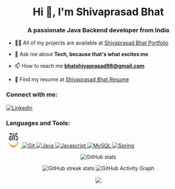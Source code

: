 <!-- <h1 align="center">Hi 👋, I'm Shivaprasad Bhat</h1>
<h3 align="center">A passionate Java Backend developer from India</h3>


-  All of my projects are available at [Shivaprasad Bhat Portfolio](https://shivaprasad-sbhat.github.io/)

-  Ask me about **Tech, because that's what excites me**

-  How to reach me **bhatshivaprasad98@gmail.com**

-  Find my resume at [Shivaprasad Bhat Resume](https://drive.google.com/file/d/1g4XKjPekqgia2Z1Y5mKmovC2RbN5i-pg/view?usp=sharing)



<h3 align="left">Connect with me:</h3>
<p align="left">
<a href="https://www.linkedin.com/in/shivaprasad-bhat/" target="_blank"><img align="center" src="" alt="LinkedIn" height="30" width="40" /></a>
</p>

<h3 align="left">Languages and Tools:</h3>
<p align="left"> 

 <a href="https://aws.amazon.com" target="_blank" rel="noreferrer"> 
<img src="AW" alt="aws" width="40" height="40"/> 
</a> 
<a href="https://git-scm.com/" target="_blank" rel="noreferrer">
 <img src="GIT##" alt="Git" width="40" height="40"/>
 </a>
 <a href="https://www.java.com" target="_blank" rel="noreferrer"> 
 <img src="JAvA##" alt="java" width="40" height="40"> 
</a> 
<a href="https://developer.mozilla.org/en-US/docs/Web/JavaScript" target="_blank" rel="noreferrer"> 
<img src="JavaScript##" alt="javascript" width="40" height="40"/>
 </a> 
 <a href="https://www.mysql.com/" target="_blank" rel="noreferrer"> 
 <img src="MYSQL##" alt="mysql" width="40" height="40"/> 
 </a>
  <a href="https://spring.io/" target="_blank" rel="noreferrer"> 
  <img src="Spring##" alt="spring" width="40" height="40"/> 
  </a> 


</p>

<p>
<img align="center" src="https://github-readme-stats.vercel.app/api/top-langs?username=shivaprasad-sbhat&show_icons=true&locale=en&layout=compact" alt="shivaprasad-sbhat" />
</p>

<!-- <p>
<img align="center" src="https://github-readme-streak-stats.herokuapp.com/?user=shivaprasad-sbhat&" alt="shivaprasad-sbhat" />
</p> -->


<h1 align="center">Hi 👋, I'm Shivaprasad Bhat</h1>
<p align='center'> </h1>

<h3 align="center">A passionate Java Backend developer from India</h3>


- 👨‍💻 All of my projects are available at [Shivaprasad Bhat Portfolio](https://shivaprasad-sbhat.github.io/)

- 💬 Ask me about **Tech, because that's what excites me**

- 📫 How to reach me **bhatshivaprasad98@gmail.com**

- 📄 Find my resume at [Shivaprasad Bhat Resume](https://drive.google.com/file/d/1g4XKjPekqgia2Z1Y5mKmovC2RbN5i-pg/view?usp=sharing)

<h3 align="left">Connect with me:</h3>
<p align="left">
<a href="https://linkedin.com/in/https://www.linkedin.com/in/shivaprasad-bhat/" target="_blank"><img align="center" src="Linkedin##" alt="LinkedIn" height="30" width="40" /></a>
</p>





<div align="center">
<!-- - Tech stacks-->
<h3 align="left">Languages and Tools:</h3>
<p align="left"> 

 <a href="https://aws.amazon.com" target="_blank" rel="noreferrer"> 
<img src="Image/aws.jpg" alt="AWS" width="40" height="40"/> 
</a> 
<a href="https://git-scm.com/" target="_blank" rel="noreferrer">
 <img src="GIT##" alt="Git" width="40" height="40"/>
 </a>
 <a href="https://www.java.com" target="_blank" rel="noreferrer"> 
 <img src="JAvA##" alt="Java" width="40" height="40"> 
</a> 
<a href="https://developer.mozilla.org/en-US/docs/Web/JavaScript" target="_blank" rel="noreferrer"> 
<img src="JavaScript##" alt="Javascript" width="40" height="40"/>
 </a> 
 <a href="https://www.mysql.com/" target="_blank" rel="noreferrer"> 
 <img src="MYSQL##" alt="MySQL" width="40" height="40"/> 
 </a>
  <a href="https://spring.io/" target="_blank" rel="noreferrer"> 
  <img src="Spring##" alt="Spring" width="40" height="40"/> 
  </a> 


</p>


  
![GitHub stats](https://github-readme-stats.vercel.app/api?username=shivaprasad-sbhat&show_icons=true)

![GitHub streak stats](https://github-readme-streak-stats.herokuapp.com/?user=shivaprasad-sbhat)
 ![GitHub Activity Graph](https://activity-graph.herokuapp.com/graph?username=shivaprasad-sbhat)


<img align="center" src="https://github-readme-stats.vercel.app/api/top-langs/?username=shivaprasad-sbhat&layout=compact&theme=vue&hide_border=true" />


 </div>
